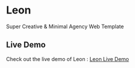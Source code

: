 # Leon
Super Creative &amp; Minimal Agency Web Template

## Live Demo

Check out the live demo of Leon : [Leon Live Demo](https://zyadelnaghy.github.io/Leon/)
